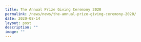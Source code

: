 ```yaml
---
title: The Annual Prize Giving Ceremony 2020
permalink: /news/news/the-annual-prize-giving-ceremony-2020/
date: 2020-08-14
layout: post
description: ""
image: ""
---
```

